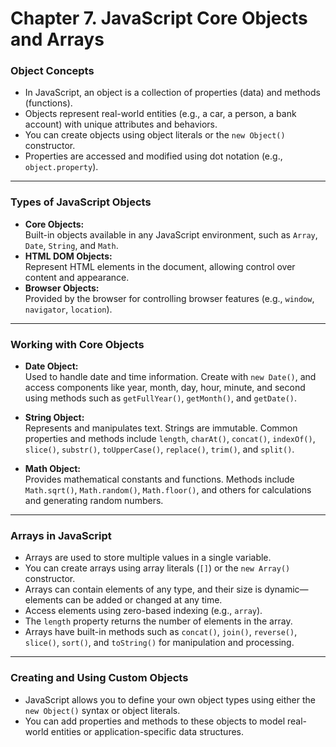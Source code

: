 # Chapter 7. JavaScript Core Objects and Arrays


### Object Concepts

- In JavaScript, an object is a collection of properties (data) and methods (functions).
- Objects represent real-world entities (e.g., a car, a person, a bank account) with unique attributes and behaviors.
- You can create objects using object literals or the `new Object()` constructor.
- Properties are accessed and modified using dot notation (e.g., `object.property`).

---

### Types of JavaScript Objects

- **Core Objects:**  
  Built-in objects available in any JavaScript environment, such as `Array`, `Date`, `String`, and `Math`.
- **HTML DOM Objects:**  
  Represent HTML elements in the document, allowing control over content and appearance.
- **Browser Objects:**  
  Provided by the browser for controlling browser features (e.g., `window`, `navigator`, `location`).

---

### Working with Core Objects

- **Date Object:**  
  Used to handle date and time information. Create with `new Date()`, and access components like year, month, day, hour, minute, and second using methods such as `getFullYear()`, `getMonth()`, and `getDate()`.

- **String Object:**  
  Represents and manipulates text. Strings are immutable. Common properties and methods include `length`, `charAt()`, `concat()`, `indexOf()`, `slice()`, `substr()`, `toUpperCase()`, `replace()`, `trim()`, and `split()`.

- **Math Object:**  
  Provides mathematical constants and functions. Methods include `Math.sqrt()`, `Math.random()`, `Math.floor()`, and others for calculations and generating random numbers.

---

### Arrays in JavaScript

- Arrays are used to store multiple values in a single variable.
- You can create arrays using array literals (`[]`) or the `new Array()` constructor.
- Arrays can contain elements of any type, and their size is dynamic—elements can be added or changed at any time.
- Access elements using zero-based indexing (e.g., `array`).
- The `length` property returns the number of elements in the array.
- Arrays have built-in methods such as `concat()`, `join()`, `reverse()`, `slice()`, `sort()`, and `toString()` for manipulation and processing.

---

### Creating and Using Custom Objects

- JavaScript allows you to define your own object types using either the `new Object()` syntax or object literals.
- You can add properties and methods to these objects to model real-world entities or application-specific data structures.
